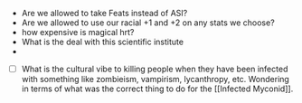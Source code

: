 - Are we allowed to take Feats instead of ASI?
- Are we allowed to use our racial +1 and +2 on any stats we choose?
- how expensive is magical hrt?
- What is the deal with this scientific institute
- 




- [ ] What is the cultural vibe to killing people when they have been infected with something like zombieism, vampirism, lycanthropy, etc. Wondering in terms of what was the correct thing to do for the [[Infected Myconid]].